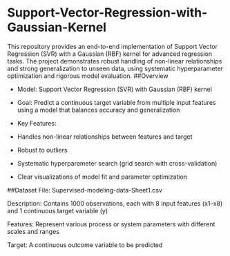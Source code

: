 # Support-Vector-Regression-with-Gaussian-Kernel
This repository provides an end-to-end implementation of Support Vector Regression (SVR) with a Gaussian (RBF) kernel for advanced regression tasks. The project demonstrates robust handling of non-linear relationships and strong generalization to unseen data, using systematic hyperparameter optimization and rigorous model evaluation.
##Overview
- Model: Support Vector Regression (SVR) with Gaussian (RBF) kernel

- Goal: Predict a continuous target variable from multiple input features using a model that balances accuracy and generalization

- Key Features:

- Handles non-linear relationships between features and target

- Robust to outliers

- Systematic hyperparameter search (grid search with cross-validation)

- Clear visualizations of model fit and parameter optimization

##Dataset
File: Supervised-modeling-data-Sheet1.csv

Description: Contains 1000 observations, each with 8 input features (x1–x8) and 1 continuous target variable (y)

Features: Represent various process or system parameters with different scales and ranges

Target: A continuous outcome variable to be predicted

